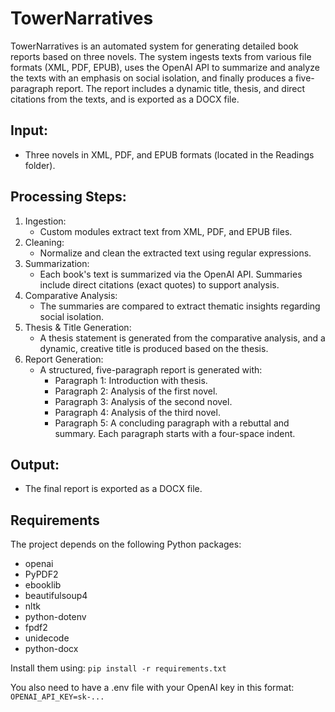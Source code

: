 # TowerNarratives
TowerNarratives is an automated system for generating detailed book reports based on three novels. The system ingests texts from various file formats (XML, PDF, EPUB), uses the OpenAI API to summarize and analyze the texts with an emphasis on social isolation, and finally produces a five-paragraph report. The report includes a dynamic title, thesis, and direct citations from the texts, and is exported as a DOCX file.

## Input:
- Three novels in XML, PDF, and EPUB formats (located in the Readings folder).

## Processing Steps:
1. Ingestion:
    - Custom modules extract text from XML, PDF, and EPUB files.
2. Cleaning:
    - Normalize and clean the extracted text using regular expressions.
3. Summarization:
    - Each book's text is summarized via the OpenAI API. Summaries include direct citations (exact quotes) to support analysis.
4. Comparative Analysis:
    - The summaries are compared to extract thematic insights regarding social isolation.
5. Thesis & Title Generation:
    - A thesis statement is generated from the comparative analysis, and a dynamic, creative title is produced based on the thesis.
6. Report Generation:
    - A structured, five-paragraph report is generated with:
        - Paragraph 1: Introduction with thesis.
        - Paragraph 2: Analysis of the first novel.
        - Paragraph 3: Analysis of the second novel.
        - Paragraph 4: Analysis of the third novel.
        - Paragraph 5: A concluding paragraph with a rebuttal and summary. Each paragraph starts with a four-space indent.

## Output:
- The final report is exported as a DOCX file.

## Requirements
The project depends on the following Python packages:

- openai
- PyPDF2
- ebooklib
- beautifulsoup4
- nltk
- python-dotenv
- fpdf2
- unidecode
- python-docx

Install them using:
```pip install -r requirements.txt```

You also need to have a .env file with your OpenAI key in this format:
```OPENAI_API_KEY=sk-...```
